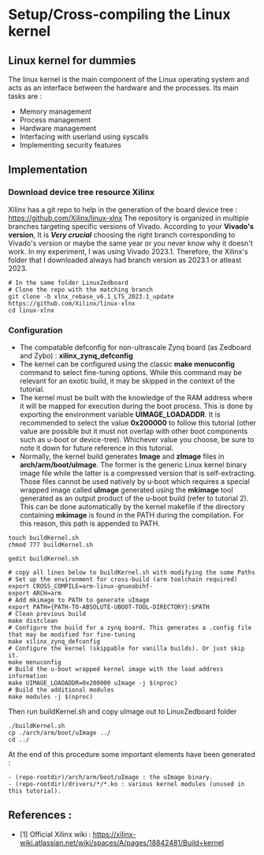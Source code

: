 # Setup/Cross-compiling the Linux kernel

## Linux kernel for dummies

The linux kernel is the main component of the Linux operating system and acts as an interface between the hardware and the processes. Its main tasks are :
- Memory management
- Process management
- Hardware management
- Interfacing with userland using syscalls
- Implementing security features

## Implementation

### Download device tree resource Xilinx
Xilinx has a git repo to help in the generation of the board device tree : https://github.com/Xilinx/linux-xlnx
The repository is organized in multiple branches targeting specific versions of Vivado. According to your **Vivado's version**, It is **_Very crucial_** choosing the right branch corresponding to 
Vivado's version or maybe the same year or you never know why it doesn't work.
In my experiment, I was using Vivado 2023.1. Therefore, the Xilinx's folder that I downloaded always had branch version as 2023.1 or atleast 2023.

```shell
# In the same folder LinuxZedboard
# Clone the repo with the matching branch
git clone -b xlnx_rebase_v6.1_LTS_2023.1_update https://github.com/Xilinx/linux-xlnx
cd linux-xlnx
```

### Configuration
- The compatable defconfig for non-ultrascale Zynq board (as Zedboard and Zybo) : **xilinx_zynq_defconfig**
- The kernel can be configured using the classic **make menuconfig** command to select fine-tuning options.
While this command may be relevant for an exotic build, it may be skipped in the context of the tutorial.
- The kernel must be built with the knowledge of the RAM address where it will be mapped for execution during the boot process.
This is done by exporting the environment variable **UIMAGE_LOADADDR**. It is recommended to select the value **0x200000** to 
follow this tutorial (other value are possible but it must not overlap with other boot components such as u-boot or device-tree). 
Whichever value you choose, be sure to note it down for future reference in this tutorial.
- Normally, the kernel build generates **Image** and **zImage** files in **arch/arm/boot/uImage**. The former is the generic Linux 
kernel binary image file while the latter is a compressed version that is self-extracting. Those files cannot be used natively by 
u-boot which requires a special wrapped image called **uImage** generated using the **mkimage** tool generated as an output product 
of the u-boot build (refer to tutorial 2). This can be done automatically by the kernel makefile if the directory containing **mkimage** is 
found in the PATH during the compilation. For this reason, this path is appended to PATH.

```shell
touch buildKernel.sh
chmod 777 buildKernel.sh

gedit buildKernel.sh

# copy all lines below to buildKernel.sh with modifying the some Paths
# Set up the environment for cross-build (arm toolchain required)
export CROSS_COMPILE=arm-linux-gnueabihf-
export ARCH=arm
# Add mkimage to PATH to generate uImage
export PATH={PATH-TO-ABSOLUTE-UBOOT-TOOL-DIRECTORY}:$PATH
# Clean previous build
make distclean
# Configure the build for a zynq board. This generates a .config file that may be modified for fine-tuning
make xilinx_zynq_defconfig
# Configure the kernel (skippable for vanilla builds). Or just skip it.
make menuconfig
# Build the u-boot wrapped kernel image with the load address information
make UIMAGE_LOADADDR=0x200000 uImage -j $(nproc)
# Build the additional modules
make modules -j $(nproc)
```

Then run buildKernel.sh and copy uImage out to LinuxZedboard folder
```
./buildKernel.sh
cp ./arch/arm/boot/uImage ../
cd ../
```

At the end of this procedure some important elements have been generated :

    - (repo-rootdir)/arch/arm/boot/uImage : the uImage binary.
    - (repo-rootdir)/drivers/*/*.ko : various kernel modules (unused in this tutorial).

    
## References :

- [1] Official Xilinx wiki : https://xilinx-wiki.atlassian.net/wiki/spaces/A/pages/18842481/Build+kernel
